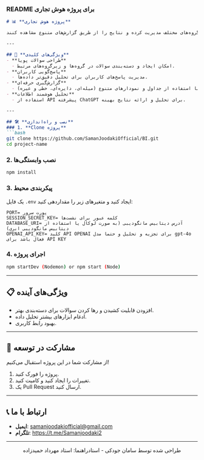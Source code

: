 ### README برای پروژه هوش تجاری

```markdown
# 📊 **پروژه هوش تجاری**  

پروژه هوش تجاری یک ابزار کاربردی برای طراحی، پاسخ‌گویی، و تحلیل پرسش‌ها با استفاده از قابلیت‌های پیشرفته تحلیل داده و هوش مصنوعی است. این پروژه به کاربران امکان می‌دهد تا سوالات خود را در گروه‌ها و زیرگروه‌های مختلف مدیریت کرده و نتایج را از طریق گزارش‌های متنوع مشاهده کنند.  

---

## 🚀 **ویژگی‌های کلیدی**  
- **طراحی سوالات پویا**  
  - امکان ایجاد و دسته‌بندی سوالات در گروه‌ها و زیرگروه‌های مرتبط.  
- **پاسخ‌گویی کاربران**  
  - مدیریت پاسخ‌های کاربران برای تحلیل دقیق‌تر داده‌ها.  
- **گزارش‌گیری حرفه‌ای**  
  - نمایش اطلاعات با استفاده از جداول و نمودارهای متنوع (میله‌ای، دایره‌ای، خطی و غیره).  
- **تحلیل هوشمند اطلاعات**  
  - استفاده از API پیشرفته ChatGPT برای تحلیل و ارائه نتایج بهینه.  

---

## 🛠️ **نصب و راه‌اندازی**  
### 1. **Clone پروژه**  
```bash
git clone https://github.com/SamanJoodakiOfficial/BI.git
cd project-name
```

### 2. **نصب وابستگی‌ها**  
```bash
npm install
```

### 3. **پیکربندی محیط**  
یک فایل `.env` ایجاد کنید و متغیرهای زیر را مقداردهی کنید:  
```env
PORT= پورت سرور
SESSION_SECRET_KEY= کلمه عبور برای نشست‌ها
DATABASE_URI= آدرس دیتابیس مانگودیبی (به صورت لوکال یا استفاده از دیتابیس مانگودیبی ابری)
OPENAI_API_KEY= کلید API OPENAI برای تجزیه و تحلیل و حتما مدل gpt-4o فعال باشد برای API KEY
```

### 4. **اجرای پروژه**  
```bash
npm startDev (Nodemon) or npm start (Node)
```

---

## 📋 **ویژگی‌های آینده**  
- افزودن قابلیت کشیدن و رها کردن سوالات برای دسته‌بندی بهتر.  
- ادغام ابزارهای بیشتر تحلیل داده.  
- بهبود رابط کاربری.  

---

## 🤝 **مشارکت در توسعه**  
از مشارکت شما در این پروژه استقبال می‌کنیم!  
1. پروژه را فورک کنید.  
2. تغییرات را ایجاد کنید و کامیت کنید.  
3. یک Pull Request ارسال کنید.  

---

## 📞 **ارتباط با ما**  
- **ایمیل**: samanjoodakiofficial@gmail.com  
- **تلگرام**: https://t.me/Samanjoodaki2
---

<div align="center">
  طراحی شده توسط سامان جودکی - استادراهنما: استاد مهرداد حمیدزاده
</div>
